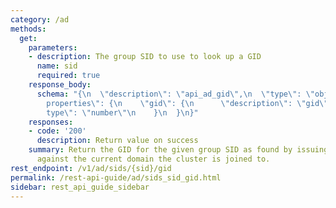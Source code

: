 ```yaml
---
category: /ad
methods:
  get:
    parameters:
    - description: The group SID to use to look up a GID
      name: sid
      required: true
    response_body:
      schema: "{\n  \"description\": \"api_ad_gid\",\n  \"type\": \"object\",\n  \"\
        properties\": {\n    \"gid\": {\n      \"description\": \"gid\",\n      \"\
        type\": \"number\"\n    }\n  }\n}"
    responses:
    - code: '200'
      description: Return value on success
    summary: Return the GID for the given group SID as found by issuing an AD query
      against the current domain the cluster is joined to.
rest_endpoint: /v1/ad/sids/{sid}/gid
permalink: /rest-api-guide/ad/sids_sid_gid.html
sidebar: rest_api_guide_sidebar
---
```


